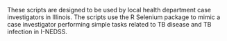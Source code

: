 These scripts are designed to be used by local health department case investigators in Illinois. The scripts use the R Selenium package to mimic a case investigator performing simple tasks related to TB disease and TB infection in I-NEDSS.
